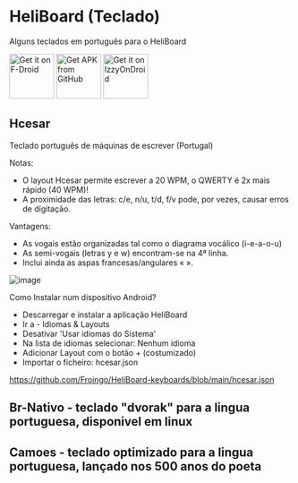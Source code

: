 # HeliBoard (Teclado)
Alguns teclados em português para o HeliBoard

[<img src="https://fdroid.gitlab.io/artwork/badge/get-it-on.png" alt="Get it on F-Droid" height="80">](https://f-droid.org/packages/helium314.keyboard/)
[<img src="https://user-images.githubusercontent.com/663460/26973090-f8fdc986-4d14-11e7-995a-e7c5e79ed925.png" alt="Get APK from GitHub" height="80">](https://github.com/Helium314/HeliBoard/releases/latest)
[<img src="https://gitlab.com/IzzyOnDroid/repo/-/raw/master/assets/IzzyOnDroid.png" alt="Get it on IzzyOnDroid" height="80">](https://apt.izzysoft.de/fdroid/index/apk/helium314.keyboard)

## Hcesar 
Teclado português de máquinas de escrever (Portugal)

Notas:
- O layout Hcesar permite escrever a 20 WPM, o QWERTY é 2x mais rápido (40 WPM)!
- A proximidade das letras: c/e, n/u, t/d, f/v pode, por vezes, causar erros de digitação.


Vantagens:
- As vogais estão organizadas tal como o diagrama vocálico (i-e-a-o-u)
- As semi-vogais (letras y e w) encontram-se na 4ª linha.
- Inclui ainda as aspas francesas/angulares « ».

![image](https://github.com/user-attachments/assets/3a660f80-8a63-4ddd-a98f-c3b9602ebd5b)

Como Instalar num dispositivo Android?
- Descarregar e instalar a aplicação HeliBoard
- Ir a - Idiomas & Layouts
- Desativar 'Usar idiomas do Sistema'
- Na lista de idiomas selecionar: Nenhum idioma
- Adicionar Layout com o botão + (costumizado)
- Importar o ficheiro: hcesar.json
  
https://github.com/Froingo/HeliBoard-keyboards/blob/main/hcesar.json



## Br-Nativo - teclado "dvorak" para a lingua portuguesa, disponivel em linux
## Camoes - teclado optimizado para a lingua portuguesa, lançado nos 500 anos do poeta
